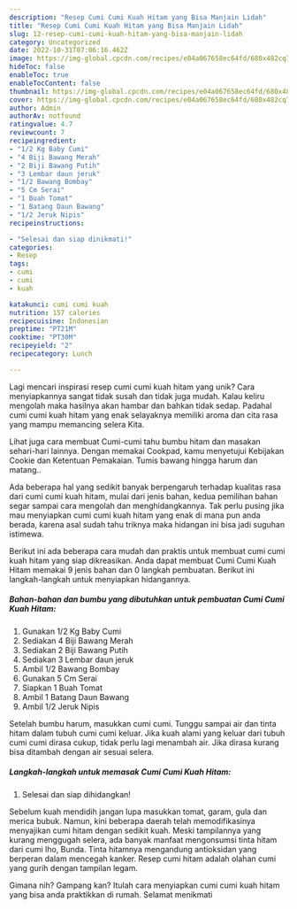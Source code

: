 ```yaml
---
description: "Resep Cumi Cumi Kuah Hitam yang Bisa Manjain Lidah"
title: "Resep Cumi Cumi Kuah Hitam yang Bisa Manjain Lidah"
slug: 12-resep-cumi-cumi-kuah-hitam-yang-bisa-manjain-lidah
category: Uncategorized
date: 2022-10-31T07:06:16.462Z
image: https://img-global.cpcdn.com/recipes/e04a067658ec64fd/680x482cq70/cumi-cumi-kuah-hitam-foto-resep-utama.jpg
hideToc: false
enableToc: true
enableTocContent: false
thumbnail: https://img-global.cpcdn.com/recipes/e04a067658ec64fd/680x482cq70/cumi-cumi-kuah-hitam-foto-resep-utama.jpg
cover: https://img-global.cpcdn.com/recipes/e04a067658ec64fd/680x482cq70/cumi-cumi-kuah-hitam-foto-resep-utama.jpg
author: Admin
authorAv: notfound
ratingvalue: 4.7
reviewcount: 7
recipeingredient:
- "1/2 Kg Baby Cumi"
- "4 Biji Bawang Merah"
- "2 Biji Bawang Putih"
- "3 Lembar daun jeruk"
- "1/2 Bawang Bombay"
- "5 Cm Serai"
- "1 Buah Tomat"
- "1 Batang Daun Bawang"
- "1/2 Jeruk Nipis"
recipeinstructions:

- "Selesai dan siap dinikmati!"
categories:
- Resep
tags:
- cumi
- cumi
- kuah

katakunci: cumi cumi kuah 
nutrition: 157 calories
recipecuisine: Indonesian
preptime: "PT21M"
cooktime: "PT30M"
recipeyield: "2"
recipecategory: Lunch

---
```





Lagi mencari inspirasi resep cumi cumi kuah hitam yang unik? Cara menyiapkannya sangat tidak susah dan tidak juga mudah. Kalau keliru mengolah maka hasilnya akan hambar dan bahkan tidak sedap. Padahal cumi cumi kuah hitam yang enak selayaknya memiliki aroma dan cita rasa yang mampu memancing selera Kita.





Lihat juga cara membuat Cumi-cumi tahu bumbu hitam dan masakan sehari-hari lainnya. Dengan memakai Cookpad, kamu menyetujui Kebijakan Cookie dan Ketentuan Pemakaian. Tumis bawang hingga harum dan matang..

Ada beberapa hal yang sedikit banyak berpengaruh terhadap kualitas rasa dari cumi cumi kuah hitam, mulai dari jenis bahan, kedua pemilihan bahan segar sampai cara mengolah dan menghidangkannya. Tak perlu pusing jika mau menyiapkan cumi cumi kuah hitam yang enak di mana pun anda berada, karena asal sudah tahu triknya maka hidangan ini bisa jadi suguhan istimewa.






Berikut ini ada beberapa cara mudah dan praktis untuk membuat cumi cumi kuah hitam yang siap dikreasikan. Anda dapat membuat Cumi Cumi Kuah Hitam memakai 9 jenis bahan dan 0 langkah pembuatan. Berikut ini langkah-langkah untuk menyiapkan hidangannya.

<!--inarticleads1-->

##### Bahan-bahan dan bumbu yang dibutuhkan untuk pembuatan Cumi Cumi Kuah Hitam:

1. Gunakan 1/2 Kg Baby Cumi
1. Sediakan 4 Biji Bawang Merah
1. Sediakan 2 Biji Bawang Putih
1. Sediakan 3 Lembar daun jeruk
1. Ambil 1/2 Bawang Bombay
1. Gunakan 5 Cm Serai
1. Siapkan 1 Buah Tomat
1. Ambil 1 Batang Daun Bawang
1. Ambil 1/2 Jeruk Nipis


Setelah bumbu harum, masukkan cumi cumi. Tunggu sampai air dan tinta hitam dalam tubuh cumi cumi keluar. Jika kuah alami yang keluar dari tubuh cumi cumi dirasa cukup, tidak perlu lagi menambah air. Jika dirasa kurang bisa ditambah dengan air sesuai selera. 

<!--inarticleads2-->

##### Langkah-langkah untuk memasak Cumi Cumi Kuah Hitam:


1. Selesai dan siap dihidangkan!

Sebelum kuah mendidih jangan lupa masukkan tomat, garam, gula dan merica bubuk. Namun, kini beberapa daerah telah memodifikasinya menyajikan cumi hitam dengan sedikit kuah. Meski tampilannya yang kurang menggugah selera, ada banyak manfaat mengonsumsi tinta hitam dari cumi lho, Bunda. Tinta hitamnya mengandung antioksidan yang berperan dalam mencegah kanker. Resep cumi hitam adalah olahan cumi yang gurih dengan tampilan legam. 

Gimana nih? Gampang kan? Itulah cara menyiapkan cumi cumi kuah hitam yang bisa anda praktikkan di rumah. Selamat menikmati
